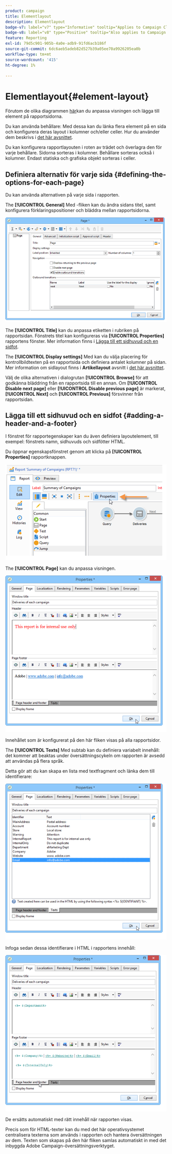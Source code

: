 ```yaml
---
product: campaign
title: Elementlayout
description: Elementlayout
badge-v7: label="v7" type="Informative" tooltip="Applies to Campaign Classic v7"
badge-v8: label="v8" type="Positive" tooltip="Also applies to Campaign v8"
feature: Reporting
exl-id: 79d5c901-905b-4a0e-adb9-91fd6acb186f
source-git-commit: 6dc6aeb5adeb82d527b39a05ee70a9926205ea0b
workflow-type: tm+mt
source-wordcount: '415'
ht-degree: 1%

---
```


# Elementlayout{#element-layout}



Förutom de olika diagrammen [här](../../reporting/using/creating-a-chart.md#chart-types-and-variants)kan du anpassa visningen och lägga till element på rapportsidorna.

Du kan använda behållare: Med dessa kan du länka flera element på en sida och konfigurera deras layout i kolumner och/eller celler. Hur du använder dem beskrivs i [det här avsnittet](../../web/using/defining-web-forms-layout.md#creating-containers).

Du kan konfigurera rapportlayouten i roten av trädet och överlagra den för varje behållare. Sidorna sorteras i kolumner. Behållare sorteras också i kolumner. Endast statiska och grafiska objekt sorteras i celler.

## Definiera alternativ för varje sida {#defining-the-options-for-each-page}

Du kan använda alternativen på varje sida i rapporten.

The **[!UICONTROL General]** Med -fliken kan du ändra sidans titel, samt konfigurera förklaringspositioner och bläddra mellan rapportsidorna.

![](assets/s_ncs_advuser_report_wizard_022.png)

The **[!UICONTROL Title]** kan du anpassa etiketten i rubriken på rapportsidan. Fönstrets titel kan konfigureras via **[!UICONTROL Properties]** rapportens fönster. Mer information finns i [Lägga till ett sidhuvud och en sidfot](#adding-a-header-and-a-footer).

The **[!UICONTROL Display settings]** Med kan du välja placering för kontrollbildtexten på en rapportsida och definiera antalet kolumner på sidan. Mer information om sidlayout finns i **Artikellayout** avsnitt i [det här avsnittet](../../web/using/defining-web-forms-layout.md#positioning-the-fields-on-the-page).

Välj de olika alternativen i dialogrutan **[!UICONTROL Browse]** för att godkänna bläddring från en rapportsida till en annan. Om **[!UICONTROL Disable next page]** eller **[!UICONTROL Disable previous page]** är markerat, **[!UICONTROL Next]** och **[!UICONTROL Previous]** försvinner från rapportsidan.

## Lägga till ett sidhuvud och en sidfot {#adding-a-header-and-a-footer}

I fönstret för rapportegenskaper kan du även definiera layoutelement, till exempel: fönstrets namn, sidhuvuds och sidfötter HTML.

Du öppnar egenskapsfönstret genom att klicka på **[!UICONTROL Properties]** rapportknappen.

![](assets/reporting_properties.png)

The **[!UICONTROL Page]** kan du anpassa visningen.

![](assets/s_ncs_advuser_report_properties_04.png)

Innehållet som är konfigurerat på den här fliken visas på alla rapportsidor.

The **[!UICONTROL Texts]** Med subtab kan du definiera variabelt innehåll: det kommer att beaktas under översättningscykeln om rapporten är avsedd att användas på flera språk.

Detta gör att du kan skapa en lista med textfragment och länka dem till identifierare:

![](assets/s_ncs_advuser_report_properties_04a.png)

Infoga sedan dessa identifierare i HTML i rapportens innehåll:

![](assets/s_ncs_advuser_report_properties_04b.png)

De ersätts automatiskt med rätt innehåll när rapporten visas.

Precis som för HTML-texter kan du med det här operativsystemet centralisera texterna som används i rapporten och hantera översättningen av dem. Texten som skapas på den här fliken samlas automatiskt in med det inbyggda Adobe Campaign-översättningsverktyget.
